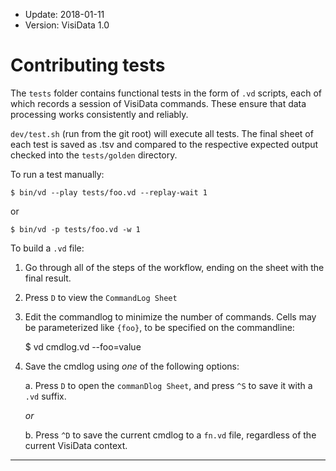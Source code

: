 - Update: 2018-01-11
- Version: VisiData 1.0

# Contributing tests

The `tests` folder contains functional tests in the form of `.vd` scripts, each of which records a session of VisiData commands.  These ensure that data processing works consistently and reliably.

`dev/test.sh` (run from the git root) will execute all tests.  The final sheet of each test is saved as .tsv and compared to the respective expected output checked into the `tests/golden` directory.

To run a test manually:

    $ bin/vd --play tests/foo.vd --replay-wait 1

or

    $ bin/vd -p tests/foo.vd -w 1

To build a `.vd` file:

1. Go through all of the steps of the workflow, ending on the sheet with the final result.
2. Press `D` to view the `CommandLog Sheet`
3. Edit the commandlog to minimize the number of commands.  Cells may be parameterized like `{foo}`, to be specified on the commandline:

    $ vd cmdlog.vd --foo=value

4. Save the cmdlog using *one* of the following options:

    a. Press `D` to open the `commanDlog Sheet`, and press `^S` to save it with a `.vd` suffix.

    *or*

    b. Press `^D` to save the current cmdlog to a `fn.vd` file, regardless of the current VisiData context.

---
